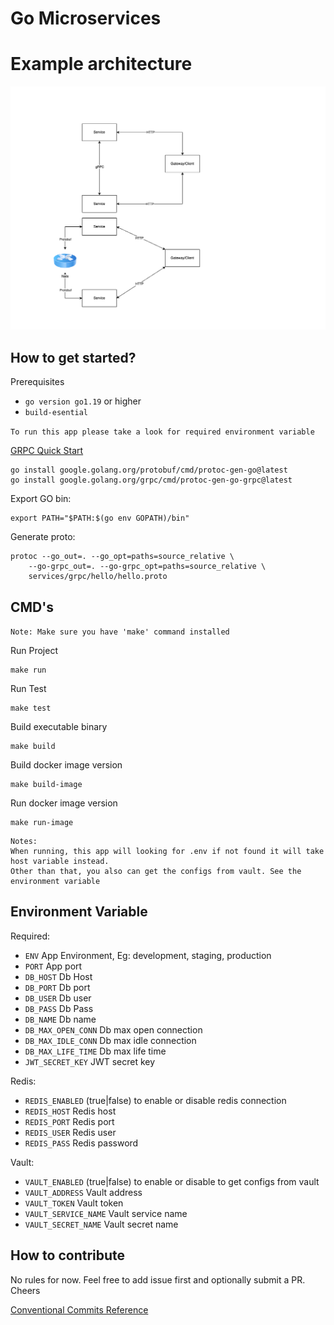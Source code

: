 # Go Microservices

# Example architecture
![Architecture](https://github.com/darmawan01/assets/blob/main/integration.png)

## How to get started?

Prerequisites

- `go version go1.19` or higher
- `build-esential`

`To run this app please take a look for required environment variable`

[GRPC Quick Start](https://grpc.io/docs/languages/go/quickstart/)
```
go install google.golang.org/protobuf/cmd/protoc-gen-go@latest
go install google.golang.org/grpc/cmd/protoc-gen-go-grpc@latest

```

Export GO bin:
```
export PATH="$PATH:$(go env GOPATH)/bin"
```

Generate proto:
```
protoc --go_out=. --go_opt=paths=source_relative \
    --go-grpc_out=. --go-grpc_opt=paths=source_relative \
    services/grpc/hello/hello.proto
```

## CMD's
`Note: Make sure you have 'make' command installed`

Run Project
```
make run
```

Run Test
```
make test
```

Build executable binary
```
make build
```

Build docker image version
```
make build-image
```

Run docker image version
```
make run-image
```
```
Notes: 
When running, this app will looking for .env if not found it will take host variable instead.
Other than that, you also can get the configs from vault. See the environment variable
```

## Environment Variable
Required:
- `ENV` App Environment, Eg: development, staging, production
- `PORT` App port
- `DB_HOST` Db Host
- `DB_PORT` Db port
- `DB_USER` Db user
- `DB_PASS` Db Pass
- `DB_NAME` Db name
- `DB_MAX_OPEN_CONN` Db max open connection
- `DB_MAX_IDLE_CONN` Db max idle connection
- `DB_MAX_LIFE_TIME` Db max life time
- `JWT_SECRET_KEY`  JWT secret key

Redis:
- `REDIS_ENABLED` (true|false) to enable or disable redis connection
- `REDIS_HOST` Redis host
- `REDIS_PORT` Redis port
- `REDIS_USER` Redis user
- `REDIS_PASS` Redis password

Vault:
- `VAULT_ENABLED` (true|false) to enable or disable to get configs from vault
- `VAULT_ADDRESS` Vault address
- `VAULT_TOKEN` Vault token
- `VAULT_SERVICE_NAME` Vault service name
- `VAULT_SECRET_NAME` Vault secret name


## How to contribute

No rules for now. Feel free to add issue first and optionally submit a PR. Cheers

[Conventional Commits Reference](https://www.conventionalcommits.org/en/v1.0.0/#specification)